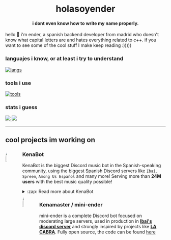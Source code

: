 
<center>
    <h1 align="center">holasoyender</h1>
    <h4 align="center">i dont even know how to write my name properly.</h4>
</center>

hello :wave: i'm ender, a spanish backend developer from madrid who doesn't know what capital letters are and hates everything related to c++. if you want to see some of the cool stuff I make keep reading :)))))

### languajes i know, or at least i try to understand

[![langs](https://skillicons.dev/icons?i=c,cpp,kotlin,java,rust,js,ts)](https://github.com/holasoyender)

### tools i use
[![tools](https://skillicons.dev/icons?i=aws,cmake,cloudflare,docker,kubernetes,git,gradle,grafana,prometheus,mongodb,postgres,redis,nodejs,visualstudio,discord)](https://github.com/holasoyender)

### stats i guess
<div id="images">
  <a href="https://github.com/holasoyender">
    <img src="https://github-readme-stats.vercel.app/api/top-langs/?username=holasoyender&langs_count=10&include_all_commits=true&show_icons=truecount_private=true&layout=compact&theme=dark&hide_border=true&bg_color=1a1c1f&border_radius=10&custom_title=top%20langs">
  </a>
  <a href="https://github.com/holasoyender">
  <img src="https://github-readme-stats.vercel.app/api?username=holasoyender&count_private=true&include_all_commits=true&show_icons=truecount_private=true&layout=compact&theme=dark&hide_border=true&bg_color=1a1c1f&border_radius=10&custom_title=stats%20stuff">
      </a>
</div>

---

## cool projects im working on
<a href="https://kenabot.xyz">
    <img align='left' src='https://cdn.discordapp.com/attachments/839400943517827092/1087018762651312169/avatar.png' width='10%' style="border-radius: 25px">
</a>

### KenaBot

KenaBot is the biggest Discord music bot in the Spanish-speaking community, using the biggest Spanish Discord servers like `Ibai`, `Spreen`, `Among Us Español` and many more! Serving more than **24M users** with the best music quality possible!
<details>
  <summary>:zap: Read more about KenaBot</summary>
  
  ### [Visit KenaBot's website here](https://kenabot.xyz) - [Invite the bot](https://www.kenabot.xyz/#bots) - [Open Source](https://github.com/Kenabot) - [Meet the team](https://www.kenabot.xyz/team) - [Support server](https://www.kenabot.xyz/support)
  
#### Our sponsors
KenaBot would not exist without our sponsors, who help us to keep the bot always connected and maintain our quality standard.

<div id="images">
  <a href="https://www.jetbrains.com/">
    <img src="https://cdn.discordapp.com/attachments/839400943517827092/1087026959806124103/jb.png" width='20%'>
  </a>
  <a href="https://aws.amazon.com/">
    <img src="https://cdn.discordapp.com/attachments/839400943517827092/1087026480866930718/aws.png" width='20%'>
  </a>
  <a href="https://www.twitch.tv/ibai">
    <img src="https://cdn.discordapp.com/attachments/839400943517827092/1087026481064054794/ibai.png" width='20%'>
  </a>
  <a href="https://oracle.com">
    <img src="https://cdn.discordapp.com/attachments/839400943517827092/1087028696927449230/oracle.png" width='20%'>
  </a>
</div>

</details>

<a href="https://discord.gg/ibai">
    <img align='left' src='https://cdn.discordapp.com/attachments/839400943517827092/1087032734494502932/km.png' width='10%' style="border-radius: 25px">
</a>

### Kenamaster / mini-ender

mini-ender is a complete Discord bot focused on moderating large servers, used in production in **[Ibai's discord server](https://discord.gg/ibai)** and strongly inspired by projects like **[LA CABRA](https://lacabra.app)**. Fully open source, the code can be found [here](https://github.com/holasoyender/mini-ender)
